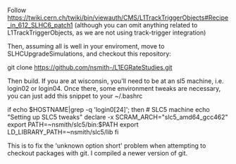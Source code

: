Follow https://twiki.cern.ch/twiki/bin/viewauth/CMS/L1TrackTriggerObjects#Recipe_in_612_SLHC6_patch1
(although you can omit anything related to L1TrackTriggerObjects, as we are not using track-trigger integration)

Then, assuming all is well in your enviroment, move to SLHCUpgradeSimulations, and checkout this repository:

git clone https://github.com/nsmith-/L1EGRateStudies.git

Then build.  If you are at wisconsin, you'll need to be at an sl5 machine, i.e. login02 or login04.  Once there,
some environment tweaks are necessary, you can just add this snippet to your ~/.bashrc

if echo $HOSTNAME|grep -q 'login0[24]'; then
        # SLC5 machine
        echo "Setting up SLC5 tweaks"
        declare -x SCRAM_ARCH="slc5_amd64_gcc462"
        export PATH=~nsmith/slc5/bin:$PATH
        export LD_LIBRARY_PATH=~nsmith/slc5/lib
fi

This is to fix the 'unknown option short' problem when attempting to checkout packages with git.  I compiled
a newer version of git.
